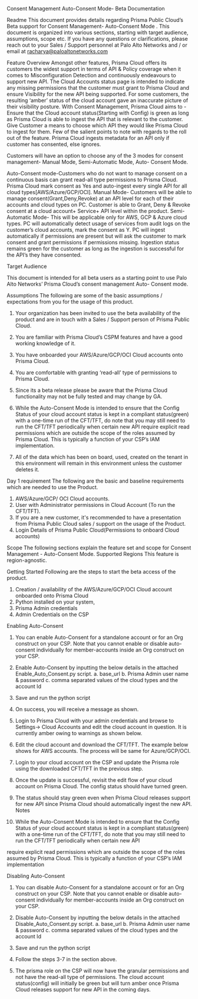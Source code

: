 Consent Management Auto-Consent Mode- Beta Documentation

Readme
This document provides details regarding Prisma Public Cloud’s Beta support for Consent Management- Auto-Consent Mode . This
document is organized into various sections, starting with target audience, assumptions, scope etc. If you have any questions or
clarifications, please reach out to your Sales / Support personnel at Palo Alto Networks and / or email at racharya@paloaltonetworks.com

Feature Overview
Amongst other features, Prisma Cloud offers its customers the widest support in terms of API & Policy coverage when it comes to
Misconfiguration Detection and continuously endeavours to support new API.
The Cloud Accounts status page is intended to indicate any missing permissions that the customer must grant to Prisma Cloud and ensure
Visibility for the new API being supported. For some customers, the resulting ‘amber’ status of the cloud account gave an inaccurate picture
of their visibility posture.
With Consent Management, Prisma Cloud aims to -
Ensure that the Cloud account status(Starting with Config) is green as long as Prisma Cloud is able to ingest the API that is relevant to
the customer.
Give Customer a means to choose which API they would like Prisma Cloud to ingest for them.
Few of the salient points to note with regards to the roll out of the feature.
Prisma Cloud ingests metadata for an API only if customer has consented, else ignores.

Customers will have an option to choose any of the 3 modes for consent management- Manual Mode, Semi-Automatic Mode, Auto-
Consent Mode.

Auto-Consent mode-Customers who do not want to manage consent on a continuous basis can grant read-all type permissions to
Prisma Cloud. Prisma Cloud mark consent as Yes and auto-ingest every single API for all cloud types[AWS/Azure/GCP/OCI].
Manual Mode- Customers will be able to manage consent(Grant,Deny,Revoke) at an API level for each of their accounts and cloud
types on PC. Customer is able to Grant, Deny & Revoke consent at a cloud account+ Service+ API level within the product.
Semi- Automatic Mode- This will be applicable only for AWS, GCP & Azure cloud types. PC will automatically detect usage of
services from audit logs on the customer’s cloud accounts, mark the consent as Y. PC will ingest automatically if permissions are
present but will ask the customer to mark consent and grant permissions if permissions missing.
Ingestion status remains green for the customer as long as the ingestion is successful for the API’s they have consented.

Target Audience

This document is intended for all beta users as a starting point to use Palo Alto Networks’ Prisma Cloud’s consent management Auto-
Consent mode.

Assumptions
The following are some of the basic assumptions / expectations from you for the usage of this product.
1. Your organization has been invited to use the beta availability of the product and are in touch with a Sales / Support person of Prisma
Public Cloud.
2. You are familiar with Prisma Cloud’s CSPM features and have a good working knowledge of it.

3. You have onboarded your AWS/Azure/GCP/OCI Cloud accounts onto Prisma Cloud.
4. You are comfortable with granting ‘read-all’ type of permissions to Prisma Cloud.
5. Since its a beta release please be aware that the Prisma Cloud functionality may not be fully tested and may change by GA.
6. While the Auto-Consent Mode is intended to ensure that the Config Status of your cloud account status is kept in a compliant
status(green) with a one-time run of the CFT/TFT, do note that you may still need to run the CFT/TFT periodically when certain new API
require explicit read permissions which are outside the scope of the roles assumed by Prisma Cloud. This is typically a function of your
CSP’s IAM implementation.
7. All of the data which has been on board, used, created on the tenant in this environment will remain in this environment unless the
customer deletes it.

Day 1 requirement
The following are the basic and baseline requirements which are needed to use the Product.
1. AWS/Azure/GCP/ OCI Cloud accounts.
2. User with Administrator permissions in Cloud Account (To run the CFT/TFT).
3. If you are a new customer, it's recommended to have a presentation from Prisma Public Cloud sales / support on the usage of the
Product.
4. Login Details of Prisma Public Cloud(Permissions to onboard Cloud accounts)

Scope
The following sections explain the feature set and scope for Consent Management - Auto-Consent Mode.
Supported Regions
This feature is region-agnostic.

Getting Started
Following are the steps to start the beta access of the product.
1. Creation / availability of the AWS/Azure/GCP/OCI Cloud account onboarded onto Prisma Cloud
2. Python installed on your system,
3. Prisma Admin credentials
4. Admin Credentials on the CSP

Enabling Auto-Consent
1. You can enable Auto-Consent for a standalone account or for an Org construct on your CSP. Note that you cannot enable or disable
auto-consent individually for member-accounts inside an Org construct on your CSP.
2. Enable Auto-Consent by inputting the below details in the attached Enable_Auto_Consent.py script.
a. base_url
b. Prisma Admin user name & password
c. comma separated values of the cloud types and the account Id



3. Save and run the python script

4. On success, you will receive a message as shown.

5. Login to Prisma Cloud with your admin credentials and browse to Settings-> Cloud Accounts and edit the cloud account in question. It is
currently amber owing to warnings as shown below.

6. Edit the cloud account and download the CFT/TFT. The example below shows for AWS accounts. The process will be same for
Azure/GCP/OCI.

7. Login to your cloud account on the CSP and update the Prisma role using the downloaded CFT/TFT in the previous step.

8. Once the update is successful, revisit the edit flow of your cloud account on Prisma Cloud. The config status should have turned green.

9. The status should stay green even when Prisma Cloud releases support for new API since Prisma Cloud should automatically ingest the
new API.
Notes
1. While the Auto-Consent Mode is intended to ensure that the Config Status of your cloud account status is kept in a compliant
status(green) with a one-time run of the CFT/TFT, do note that you may still need to run the CFT/TFT periodically when certain new API

require explicit read permissions which are outside the scope of the roles assumed by Prisma Cloud. This is typically a function of your
CSP’s IAM implementation

Disabling Auto-Consent
1. You can disable Auto-Consent for a standalone account or for an Org construct on your CSP. Note that you cannot enable or disable
auto-consent individually for member-accounts inside an Org construct on your CSP.
2. Disable Auto-Consent by inputting the below details in the attached Disable_Auto_Consent.py script.
a. base_url
b. Prisma Admin user name & password
c. comma separated values of the cloud types and the account Id

3. Save and run the python script
4. Follow the steps 3-7 in the section above.
5. The prisma role on the CSP will now have the granular permissions and not have the read-all type of permissions. The cloud account
status(config) will initially be green but will turn amber once Prisma Cloud releases support for new API in the coming days.
